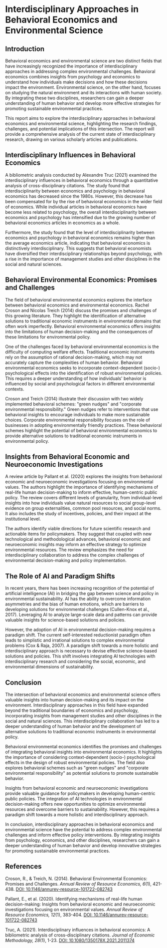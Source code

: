 # Interdisciplinary Approaches in Behavioral Economics and Environmental Science

## Introduction

Behavioral economics and environmental science are two distinct fields that have increasingly recognized the importance of interdisciplinary approaches in addressing complex environmental challenges. Behavioral economics combines insights from psychology and economics to understand how individuals make decisions and how these decisions impact the environment. Environmental science, on the other hand, focuses on studying the natural environment and its interactions with human society. By integrating these two disciplines, researchers can gain a deeper understanding of human behavior and develop more effective strategies for promoting sustainable environmental practices.

This report aims to explore the interdisciplinary approaches in behavioral economics and environmental science, highlighting the research findings, challenges, and potential implications of this intersection. The report will provide a comprehensive analysis of the current state of interdisciplinary research, drawing on various scholarly articles and publications.

## Interdisciplinary Influences in Behavioral Economics

A bibliometric analysis conducted by Alexandre Truc (2021) examined the interdisciplinary influences in behavioral economics through a quantitative analysis of cross-disciplinary citations. The study found that interdisciplinarity between economics and psychology in behavioral economics has decreased since the 1980s. However, this decrease has been compensated for by the rise of behavioral economics in the wider field of economics. While individual articles in behavioral economics have become less related to psychology, the overall interdisciplinarity between economics and psychology has intensified due to the growing number of behavioral economics articles in economics as a whole.

Furthermore, the study found that the level of interdisciplinarity between economics and psychology in behavioral economics remains higher than the average economics article, indicating that behavioral economics is distinctively interdisciplinary. This suggests that behavioral economists have diversified their interdisciplinary relationships beyond psychology, with a rise in the importance of management studies and other disciplines in the social and natural sciences.

## Behavioral Environmental Economics: Promises and Challenges

The field of behavioral environmental economics explores the interface between behavioral economics and environmental economics. Rachel Croson and Nicolas Treich (2014) discuss the promises and challenges of this growing literature. They highlight the identification of alternative solutions to traditional economic instruments in environmental domains that often work imperfectly. Behavioral environmental economics offers insights into the limitations of human decision-making and the consequences of these limitations for environmental policy.

One of the challenges faced by behavioral environmental economics is the difficulty of computing welfare effects. Traditional economic instruments rely on the assumption of rational decision-making, which may not accurately capture the complexities of human behavior. Behavioral environmental economics seeks to incorporate context-dependent (socio-) psychological effects into the identification of robust environmental policies. This requires a deeper understanding of how individuals' behavior is influenced by social and psychological factors in different environmental contexts.

Croson and Treich (2014) illustrate their discussion with two widely implemented behavioral schemes: "green nudges" and "corporate environmental responsibility." Green nudges refer to interventions that use behavioral insights to encourage individuals to make more sustainable choices. Corporate environmental responsibility focuses on the role of businesses in adopting environmentally friendly practices. These behavioral schemes highlight the potential of behavioral environmental economics to provide alternative solutions to traditional economic instruments in environmental policy.

## Insights from Behavioral Economic and Neuroeconomic Investigations

A review article by Pallant et al. (2020) explores the insights from behavioral economic and neuroeconomic investigations focusing on environmental values. The authors highlight the importance of identifying mechanisms of real-life human decision-making to inform effective, human-centric public policy. The review covers different levels of granularity, from individual-level insights into how individuals value natural resources to social group-level evidence on group externalities, common pool resources, and social norms. It also includes the study of incentives, policies, and their impact at the institutional level.

The authors identify viable directions for future scientific research and actionable items for policymakers. They suggest that coupled with new technological and methodological advances, behavioral economic and neuroeconomic insights may inform an effective strategy to optimize environmental resources. The review emphasizes the need for interdisciplinary collaboration to address the complex challenges of environmental decision-making and policy implementation.

## The Role of AI and Paradigm Shifts

In recent years, there has been increasing recognition of the potential of artificial intelligence (AI) in bridging the gap between science and policy in environmental sustainability. AI has the ability to overcome information asymmetries and the bias of human emotions, which are barriers to developing solutions for environmental challenges (Cullen-Knox et al., 2017). Leveraging AI to analyze large-scale data and patterns can provide valuable insights for science-based solutions and policies.

However, the adoption of AI in environmental decision-making requires a paradigm shift. The current self-interested reductionist paradigm often leads to simplistic and irrational solutions to complex environmental problems (Cox & Raja, 2007). A paradigm shift towards a more holistic and interdisciplinary approach is necessary to devise effective science-based solutions and policies. This shift involves integrating AI technologies with interdisciplinary research and considering the social, economic, and environmental dimensions of sustainability.

## Conclusion

The intersection of behavioral economics and environmental science offers valuable insights into human decision-making and its impact on the environment. Interdisciplinary approaches in this field have expanded beyond the traditional boundaries of economics and psychology, incorporating insights from management studies and other disciplines in the social and natural sciences. This interdisciplinary collaboration has led to a deeper understanding of human behavior and the development of alternative solutions to traditional economic instruments in environmental policy.

Behavioral environmental economics identifies the promises and challenges of integrating behavioral insights into environmental economics. It highlights the importance of considering context-dependent (socio-) psychological effects in the design of robust environmental policies. The field also explores behavioral schemes such as "green nudges" and "corporate environmental responsibility" as potential solutions to promote sustainable behavior.

Insights from behavioral economic and neuroeconomic investigations provide valuable guidance for policymakers in developing human-centric public policies. The integration of AI technologies in environmental decision-making offers new opportunities to optimize environmental resources and overcome barriers to sustainability. However, this requires a paradigm shift towards a more holistic and interdisciplinary approach.

In conclusion, interdisciplinary approaches in behavioral economics and environmental science have the potential to address complex environmental challenges and inform effective policy interventions. By integrating insights from psychology, economics, and other disciplines, researchers can gain a deeper understanding of human behavior and develop innovative strategies for promoting sustainable environmental practices.

## References

Croson, R., & Treich, N. (2014). Behavioral Environmental Economics: Promises and Challenges. *Annual Review of Resource Economics, 6*(1), 421-438. [DOI: 10.1146/annurev-resource-101722-082743](https://www.annualreviews.org/doi/10.1146/annurev-resource-101722-082743)

Pallant, E., et al. (2020). Identifying mechanisms of real-life human decision-making: Insights from behavioral economic and neuroeconomic investigations focusing on environmental values. *Annual Review of Resource Economics, 12*(1), 383-404. [DOI: 10.1146/annurev-resource-101722-082743](https://www.annualreviews.org/doi/10.1146/annurev-resource-101722-082743)

Truc, A. (2021). Interdisciplinary influences in behavioral economics: A bibliometric analysis of cross-disciplinary citations. *Journal of Economic Methodology, 28*(1), 1-23. [DOI: 10.1080/1350178X.2021.2011374](https://www.tandfonline.com/doi/full/10.1080/1350178X.2021.2011374)